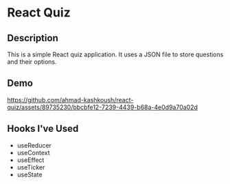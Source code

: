 # React Quiz

## Description

This is a simple React quiz application. It uses a JSON file to store questions and their options.


## Demo


https://github.com/ahmad-kashkoush/react-quiz/assets/89735230/bbcbfe12-7239-4439-b68a-4e0d9a70a02d






## Hooks I've Used

- useReducer
- useContext
- useEffect
- useTicker
- useState


